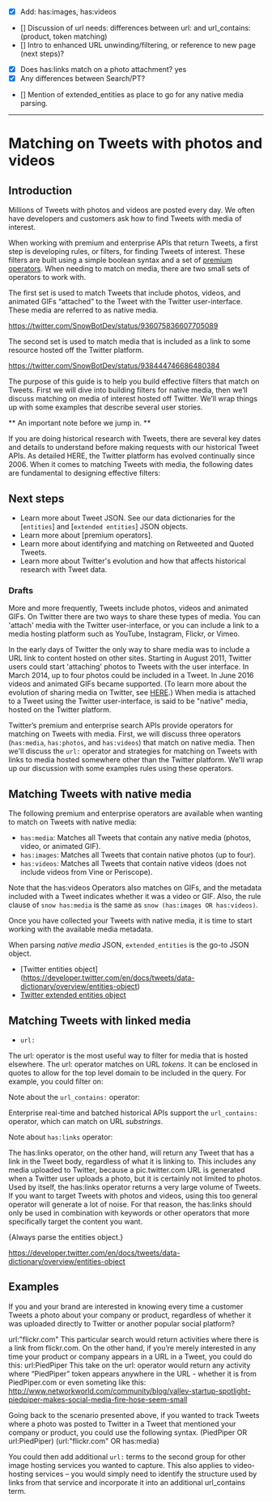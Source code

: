 
* [X] Add: has:images, has:videos
* [] Discussion of url needs: differences between url: and url_contains: (product, token matching)
* [] Intro to enhanced URL unwinding/filtering, or reference to new page (next steps)?
+ [X] Does has:links match on a photo attachment? yes
+ [X] Any differences between Search/PT?
+ [] Mention of extended_entities as place to go for any native media parsing. 

--------------------------
# Matching on Tweets with photos and videos

## Introduction

Millions of Tweets with photos and videos are posted every day. We often have developers and customers ask how to find Tweets with media of interest.  

When working with premium and enterprise APIs that return Tweets, a first step is developing rules, or filters, for finding Tweets of interest. These filters are built using a simple boolean syntax and a set of [premium operators](). When needing to match on media, there are two small sets of operators to work with. 

The first set is used to match Tweets that include photos, videos, and animated GIFs “attached” to the Tweet with the Twitter user-interface. These media are referred to as native media. 

https://twitter.com/SnowBotDev/status/936075836607705089


The second set is used to match media that is included as a link to some resource hosted off the Twitter platform.   

https://twitter.com/SnowBotDev/status/938444746686480384


The purpose of this guide is to help you build effective filters that match on Tweets. First we will dive into building filters for native media, then we’ll discuss matching on media of interest hosted off Twitter. We’ll wrap things up with some examples that describe several user stories. 



** An important note before we jump in. ** 

If you are doing historical research with Tweets, there are several key dates and details to understand before making requests with our historical Tweet APIs. As detailed HERE, the Twitter platform has evolved continually since 2006. When it comes to matching Tweets with media, the following dates are fundamental to designing effective filters:





## Next steps

+ Learn more about Tweet JSON. See our data dictionaries for the [```entities```] and [```extended entities```] JSON objects.
+ Learn more about [premium operators].
+ Learn more about identifying and matching on Retweeted and Quoted Tweets.     
+ Learn more about Twitter's evolution and how that affects historical research with Tweet data.





### Drafts
More and more frequently, Tweets include photos, videos and animated GIFs. On Twitter there are two ways to share these types of media. You can 'attach' media with the Twitter user-interface, or you can include a link to a media hosting platform such as YouTube, Instagram, Flickr, or Vimeo.

In the early days of Twitter the only way to share media was to include a URL link to content hosted on other sites. Starting in August 2011, Twitter users could start 'attaching' photos to Tweets with the user interface. In March 2014, up to four photos could be included in a Tweet. In June 2016 videos and animated GIFs became supported. (To learn more about the evolution of sharing media on Twitter, see [HERE](https://developer.twitter.com/en/docs/tweets/data-dictionary/guides/tweet-timeline).) When media is attached to a Tweet using the Twitter user-interface, is said to be "native" media, hosted on the Twitter platform.  

Twitter’s premium and enterprise search APIs provide operators for matching on Tweets with media. First, we will discuss three operators (```has:media```, ```has:photos```, and ```has:videos```) that match on native media. Then we'll discuss the ```url:``` operator and strategies for matching on Tweets with links to media hosted somewhere other than the Twitter platform. We'll wrap up our discussion with some examples rules using these operators.
 
## Matching Tweets with native media

The following premium and enterprise operators are available when wanting to match on Tweets with native media:

+ ```has:media```: Matches all Tweets that contain any native media (photos, video, or animated GIF).
+ ```has:images```: Matches all Tweets that contain native photos (up to four).
+ ```has:videos```: Matches all Tweets that contain native videos (does not include videos from Vine or Periscope).

Note that the has:videos Operators also matches on GIFs, and the metadata included with a Tweet indicates whether it was a video or GIF. Also, the rule clause of ```snow has:media``` is the same as ```snow (has:images OR has:videos)```.



Once you have collected your Tweets with native media, it is time to start working with the available media metadata. 

When parsing *native media* JSON, ```extended_entities``` is the go-to JSON object.  


+ [Twitter entities object] (https://developer.twitter.com/en/docs/tweets/data-dictionary/overview/entities-object)
+ [Twitter extended entities object](https://developer.twitter.com/en/docs/tweets/data-dictionary/overview/extended-entities-object)


## Matching Tweets with linked media

+ ```url:```

The url: operator is the most useful way to filter for media that is hosted elsewhere. The url: operator matches on URL *tokens*. It can be enclosed in quotes to allow for the top level domain to be included in the query. For example, you could filter on:

Note about the ```url_contains:``` operator:

Enterprise real-time and batched historical APIs support the ```url_contains:``` operator, which can match on URL *substrings*.

Note about ```has:links``` operator:

The has:links operator, on the other hand, will return any Tweet that has a link in the Tweet body, regardless of what it is linking to.
This includes any media uploaded to Twitter, because a pic.twitter.com URL is generated when a Twitter user uploads a photo, but it is certainly not limited to photos. Used by itself, the has:links operator returns a very large volume of Tweets. If you want to target Tweets with photos and videos, using this too general operator will generate a lot of noise. For that reason, the has:links should only be used in combination with keywords or other operators that more specifically target the content you want.


{Always parse the entities object.}

https://developer.twitter.com/en/docs/tweets/data-dictionary/overview/entities-object

 

 
## Examples 

 
If you and your brand are interested in knowing every time a customer Tweets a photo about your company or product, regardless of whether it was uploaded directly to Twitter or another popular social platform? 
 
 url:"flickr.com"
This particular search would return activities where there is a link from flickr.com. On the other hand, if you’re merely interested in any time your product or company appears in a URL in a Tweet, you could do this:
url:PiedPiper
This take on the url: operator would return any activity where “PiedPiper” token appears anywhere in the URL - whether it is from PiedPiper.com or even someting like this:
http://www.networkworld.com/community/blog/valley-startup-spotlight-piedpiper-makes-social-media-fire-hose-seem-small

Going back to the scenario presented above, if you wanted to track Tweets where a photo was posted to Twitter in a Tweet that mentioned your company or product, you could use the following syntax.
(PiedPiper OR url:PiedPiper) (url:"flickr.com" OR has:media)

You could then add additional ```url:``` terms to the second group for other image hosting services you wanted to capture. This also applies to video-hosting services – you would simply need to identify the structure used by links from that service and incorporate it into an additional url_contains term.
 
 

